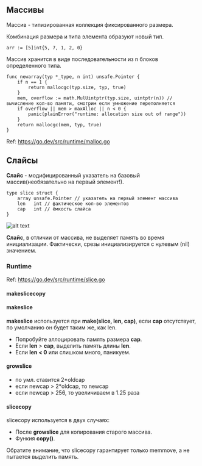 ## Массивы

Массив - типизированная коллекция фиксированного размера.

Комбинация размера и типа элемента образуют новый тип.

```golang
arr := [5]int{5, 7, 1, 2, 0}
``` 

Массив хранится в виде последовательности из n блоков определенного типа.

```golang
func newarray(typ *_type, n int) unsafe.Pointer {
	if n == 1 {
		return mallocgc(typ.size, typ, true)
	}
	mem, overflow := math.MulUintptr(typ.size, uintptr(n)) //вычисление кол-во памяти, смотрим если умножение переполняется
	if overflow || mem > maxAlloc || n < 0 {
		panic(plainError("runtime: allocation size out of range"))
	}
	return mallocgc(mem, typ, true)
}
```
Ref: https://go.dev/src/runtime/malloc.go

## Слайсы

**Слайс** - модифицированный указатель на базовый массив(необязательно на первый элемент!).

```golang
type slice struct {
	array unsafe.Pointer // указатель на первый элемент массива
	len   int // фактическое кол-во элементов
	cap   int // ёмкость слайса
}
```

![alt text](https://drstearns.github.io/tutorials/goslicemap/img/slices-2.png)

**Слайс**, в отличии от массива, не выделяет память во время инициализации.
Фактически, срезы инициализируется с нулевым (nil) значением.

### Runtime

Ref: https://go.dev/src/runtime/slice.go

#### **makeslicecopy**
#### **makeslice**
**makeslice** используется при **make(slice, len, cap)**, если **cap** отсутствует, по умолчанию он будет таким же, как len.
 - Попробуйте аллоцировать память размера **cap**.
 - Если **len** > **cap**, выделить память длины **len**.
 - Если **len < 0** или слишком много, паникуем.
#### **growslice**
 - по умл. ставится 2*oldcap
 - если newcap > 2*oldcap, то newcap
 - если newcap > 256, то увеличиваем в 1.25 раза
#### **slicecopy**
slicecopy используется в двух случаях:
 - После **growslice** для копирования старого массива.
 - Функия **copy()**.
 
Обратите внимание, что slicecopy гарантирует только memmove, а не пытается выделить память.




